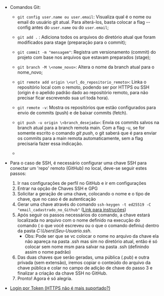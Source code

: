 * Comandos Git:
    * `git config user.name ou user.email`: Visualiza qual é o nome ou email do usuário git atual. Para alterá-los, basta colocar a flag --config antes do `user.name` ou do `user.email`;
    
    * `git add .` : Adiciona todos os arquivos do diretório atual que foram modificados para stage (preparação para o commit);

    * `git commit -m "mensagem"`: Registra um versionamento (commit) do projeto com base nos arquivos que estavam preparados (stage);

    * `git branch -M \<nome_novo>`: Altera o nome da branch atual para o nome_novo;

    * `git remote add origin \<url_do_repositorio_remoto>`: Linka o repositório local com o remoto, podendo ser por HTTPS ou SSH (origin é o apelido padrão dado ao repositório remoto, para não precisar ficar escrevendo sua url toda hora).

    * `git remote -v`: Mostra os repositórios que estão configurados para envio de commits (push) e de baixar commits (fetch).

    * `git push -u origin \<branch_desejada>`: Envia os commits salvos na branch atual para a branch remota main. Com a flag -u, se for somente escrito o comando _git push_, o git saberá que é para enviar os commits para a main remota automaticamente, sem a flag precisaria fazer essa indicação.

    * 

* Para o caso de SSH, é necessário configurar uma chave SSH para conectar um 'repo' remoto (GitHub) no local, deve-se seguir estes passos:
    1. Ir nas configurações de perfil no GitHub e ir em configurações
    2. Entrar na opção de Chaves SSH e GPG
    3. Solicitar a geração de uma chave, colocando o nome e o tipo de chave, que no caso é de autenticação
    4. Gerar uma chave através do comando `ssh-keygen -t ed25519 -C "email_cadastrado_no_Github"` (<a href="https://docs.github.com/pt/authentication/connecting-to-github-with-ssh/generating-a-new-ssh-key-and-adding-it-to-the-ssh-agent">Link para instruções</a>)
    5. Após seguir os passos necessários do comando, a chave estará localizada no arquivo com o nome definido na execução do comando ( o que você escreveu ou o que o comando definiu) dentro da pasta _C:\Users\Seu-Usuario\.ssh_.
        * Obs: Pode ser que se vc colocar o nome no arquivo da chave ela não apareça na pasta .ssh mas sim no diretório atual, então é só colocar sem nome msm para salvar na pasta .ssh (definindo assim o nome padrão)
    6. Das duas chaves que serão geradas, uma pública (.pub) e outra privada (sem extensão), iremos copiar o conteúdo do arquivo da chave pública e colar no campo de adição de chave do passo 3 e finalizar a criação da chave SSH no GitHub.
    7. Pronto! Agora é só alegria.

* <a href="https://www.alura.com.br/artigos/nova-exigencia-do-git-de-autenticacao-por-token-o-que-e-o-que-devo-fazer?_gl=1*1e2h0wz*_ga*MTA1MTcwOTE3My4xNjg4MTU1NjE5*_ga_1EPWSW3PCS*MTY5OTYyMzAzMS45MC4xLjE2OTk2MjMwNTUuMC4wLjA.*_fplc*M2dNQUswSGhqRW1RZlUzdnF2Sjg0MEdRUUNUV3ZNUVgzaVg4T0xpd1JxbmRPS2Z4OEIlMkJUT0tMVDhUJTJCemFWZVU2TjVpZSUyQk12cEp0dmNUblQxcUFBVFJQT3dkViUyQk1MVnJETER5RGs3bU5WTmRxRHdkU2JGckQlMkZCWmJ4TXVTZyUzRCUzRA..">Login por Token (HTTPS não é mais suportado?)</a>